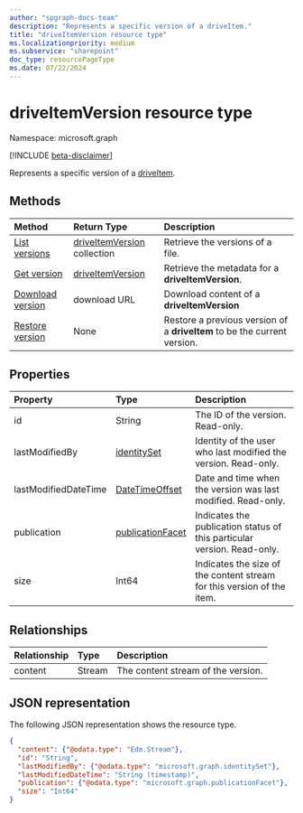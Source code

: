 ```yaml
---
author: "spgraph-docs-team"
description: "Represents a specific version of a driveItem."
title: "driveItemVersion resource type"
ms.localizationpriority: medium
ms.subservice: "sharepoint"
doc_type: resourcePageType
ms.date: 07/22/2024
---
```


# driveItemVersion resource type

Namespace: microsoft.graph

[!INCLUDE [beta-disclaimer](../../includes/beta-disclaimer.md)]

Represents a specific version of a [driveItem](driveitem.md).

## Methods

| Method                                                                       | Return Type | Description |
|:-----------------------------------------------------------------------------|:------------|:-------------|
| [List versions](../api/driveitem-list-versions.md)                           | [driveItemVersion](../resources/driveitemversion.md) collection | Retrieve the versions of a file.|
| [Get version](../api/driveitemversion-get.md)                                | [driveItemVersion](../resources/driveitemversion.md) | Retrieve the metadata for a **driveItemVersion**.|
| [Download version](../api/driveitemversion-get-contents.md)                  | download URL | Download content of a **driveItemVersion** |
| [Restore version](../api/driveitemversion-restore.md)                        | None | Restore a previous version of a **driveItem** to be the current version.|

## Properties

| Property             | Type                                                 | Description                                                             |
| :------------------- | :--------------------------------------------------- | :---------------------------------------------------------------------- |
| id                   | String                                               | The ID of the version. Read-only.                                       |
| lastModifiedBy       | [identitySet](../resources/identityset.md)           | Identity of the user who last modified the version. Read-only.          |
| lastModifiedDateTime | [DateTimeOffset](../resources/timestamp.md)          | Date and time when the version was last modified. Read-only.            |
| publication          | [publicationFacet](../resources/publicationfacet.md) | Indicates the publication status of this particular version. Read-only. |
| size                 | Int64                                                | Indicates the size of the content stream for this version of the item.  |

## Relationships

| Relationship | Type   | Description                        |
| :----------- | :----- | :--------------------------------- |
| content      | Stream | The content stream of the version. |

## JSON representation

The following JSON representation shows the resource type.

<!-- { "blockType": "resource","keyProperty":"id", "@odata.type": "microsoft.graph.driveItemVersion", "@type.aka": "oneDrive.driveItemVersion" } -->

```json
{
  "content": {"@odata.type": "Edm.Stream"},
  "id": "String",
  "lastModifiedBy": {"@odata.type": "microsoft.graph.identitySet"},
  "lastModifiedDateTime": "String (timestamp)",
  "publication": {"@odata.type": "microsoft.graph.publicationFacet"},
  "size": "Int64"
}
```

<!--
{
  "type": "#page.annotation",
  "description": "The version facet provides information about the properties of a file version.",
  "keywords": "version,versions,version-history,history",
  "section": "documentation",
  "tocPath": "Facets/Version",
  "suppressions": []
}
-->
